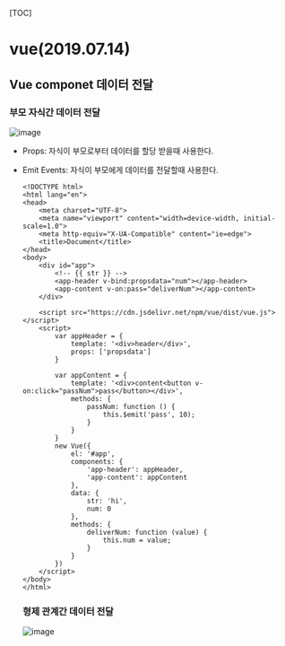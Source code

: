[TOC]

# vue(2019.07.14)

## Vue componet 데이터 전달

### 부모 자식간 데이터 전달

![image](https://user-images.githubusercontent.com/45933937/61183237-930f0700-a679-11e9-9f5e-853a1983383e.png)

- Props: 자식이 부모로부터 데이터를 할당 받을때 사용한다.

- Emit Events: 자식이 부모에게 데이터를 전달할때 사용한다.

  ```vue
  <!DOCTYPE html>
  <html lang="en">
  <head>
      <meta charset="UTF-8">
      <meta name="viewport" content="width=device-width, initial-scale=1.0">
      <meta http-equiv="X-UA-Compatible" content="ie=edge">
      <title>Document</title>
  </head>
  <body>
      <div id="app">
          <!-- {{ str }} -->
          <app-header v-bind:propsdata="num"></app-header>
          <app-content v-on:pass="deliverNum"></app-content>
      </div>
  
      <script src="https://cdn.jsdelivr.net/npm/vue/dist/vue.js"></script>
      <script>
          var appHeader = {
              template: '<div>header</div>',
              props: ['propsdata']
          }
  
          var appContent = {
              template: '<div>content<button v-on:click="passNum">pass</button></div>',
              methods: {
                  passNum: function () {
                      this.$emit('pass', 10);
                  }
              }
          }
          new Vue({
              el: '#app',
              components: {
                  'app-header': appHeader,
                  'app-content': appContent
              },
              data: {
                  str: 'hi',
                  num: 0
              },
              methods: {
                  deliverNum: function (value) {
                      this.num = value;
                  }
              }
          })
      </script>
  </body>
  </html>
  ```

  

  ### 형제 관계간 데이터 전달

  ![image](https://user-images.githubusercontent.com/45933937/61183399-c6eb2c00-a67b-11e9-98e7-7cd2fa7a59ab.png)

  